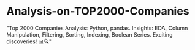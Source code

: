 # Analysis-on-TOP2000-Companies
"Top 2000 Companies Analysis: Python, pandas. Insights: EDA, Column Manipulation, Filtering, Sorting, Indexing, Boolean Series. Exciting discoveries! 📊🔍"
